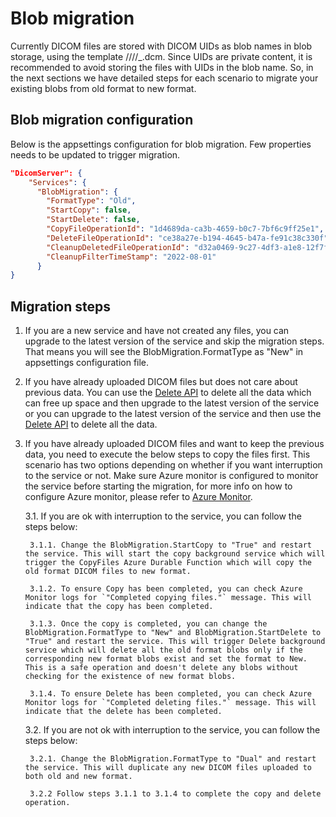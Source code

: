 # Blob migration

Currently DICOM files are stored with DICOM UIDs as blob names in blob storage, using the template <account>/<container>/<studyUid>/<seriesUid>/<sopInstanceUid>_<watermark>.dcm. 
Since UIDs are private content, it is recommended to avoid storing the files with UIDs in the blob name. So, in the next sections we have detailed steps for each scenario to migrate your existing blobs from old format to new format.

## Blob migration configuration
Below is the appsettings configuration for blob migration. Few properties needs to be updated to trigger migration.

```json
"DicomServer": {
    "Services": {
      "BlobMigration": {
        "FormatType": "Old",
        "StartCopy": false,
        "StartDelete": false,
        "CopyFileOperationId": "1d4689da-ca3b-4659-b0c7-7bf6c9ff25e1",
        "DeleteFileOperationId": "ce38a27e-b194-4645-b47a-fe91c38c330f",
        "CleanupDeletedFileOperationId": "d32a0469-9c27-4df3-a1e8-12f7f8fecbc8",
        "CleanupFilterTimeStamp": "2022-08-01"
      }
}
```

## Migration steps

1. If you are a new service and have not created any files, you can upgrade to the latest version of the service and skip the migration steps. That means you will see the BlobMigration.FormatType as "New" in appsettings configuration file. 

2. If you have already uploaded DICOM files but does not care about previous data. You can use the [Delete API](../resources/conformance-statement.md#delete) to delete all the data which can free up space and then upgrade to the latest version of the service or you can upgrade to the latest version of the service and then use the [Delete API](../resources/conformance-statement.md#delete) to delete all the data.

3. If you have already uploaded DICOM files and want to keep the previous data, you need to execute the below steps to copy the files first. This scenario has two options depending on whether if you want interruption to the service or not. Make sure Azure monitor is configured to monitor the service before starting the migration, for more info on how to configure Azure monitor, please refer to [Azure Monitor](../how-to-guides/configure-dicom-server-settings.md#AzureMonitor).

    3.1. If you are ok with interruption to the service, you can follow the steps below:

        3.1.1. Change the BlobMigration.StartCopy to "True" and restart the service. This will start the copy background service which will trigger the CopyFiles Azure Durable Function which will copy the old format DICOM files to new format.

        3.1.2. To ensure Copy has been completed, you can check Azure Monitor logs for `"Completed copying files."` message. This will indicate that the copy has been completed.

        3.1.3. Once the copy is completed, you can change the BlobMigration.FormatType to "New" and BlobMigration.StartDelete to "True" and restart the service. This will trigger Delete background service which will delete all the old format blobs only if the corresponding new format blobs exist and set the format to New. This is a safe operation and doesn't delete any blobs without checking for the existence of new format blobs.

        3.1.4. To ensure Delete has been completed, you can check Azure Monitor logs for `"Completed deleting files."` message. This will indicate that the delete has been completed.

    3.2. If you are not ok with interruption to the service, you can follow the steps below:

        3.2.1. Change the BlobMigration.FormatType to "Dual" and restart the service. This will duplicate any new DICOM files uploaded to both old and new format. 
        
        3.2.2 Follow steps 3.1.1 to 3.1.4 to complete the copy and delete operation.

